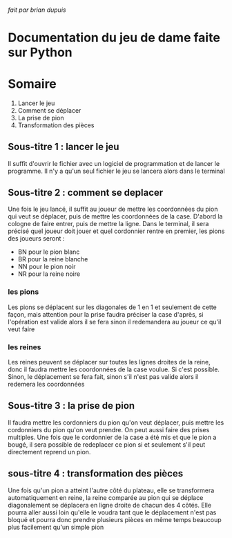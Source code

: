 ###### fait par brian dupuis
# Documentation du jeu de dame faite sur Python

# Somaire

1. Lancer le jeu
2. Comment se déplacer
3. La prise de pion
4. Transformation des pièces

## Sous-titre 1 : lancer le jeu

Il suffit d'ouvrir le fichier avec un logiciel de programmation et de lancer le programme. Il n'y a qu'un seul fichier le jeu se lancera alors dans le terminal

## Sous-titre 2 : comment se deplacer

Une fois le jeu lancé, il suffit au joueur de mettre les coordonnées du pion qui veut se déplacer, puis de mettre les coordonnées de la case. D'abord la cologne de faire entrer, puis de mettre la ligne. Dans le terminal, il sera précisé quel joueur doit jouer et quel cordonnier rentre en premier, les pions des joueurs seront :
* BN pour le pion blanc
* BR pour la reine blanche
* NN pour le pion noir
* NR pour la reine noire

### les pions
Les pions se déplacent sur les diagonales de 1 en 1 et seulement de cette façon, mais attention pour la prise faudra préciser la case d'après, si l'opération est valide alors il se fera sinon il redemandera au joueur ce qu'il veut faire

### les reines
Les reines peuvent se déplacer sur toutes les lignes droites de la reine, donc il faudra  mettre les coordonnées de la case voulue. Si c'est possible. Sinon, le déplacement se fera fait, sinon s'il n'est pas valide alors il redemera les coordonnées

## Sous-titre 3 : la prise de pion

Il faudra mettre les cordonniers du pion qu'on veut déplacer, puis mettre les cordonniers du pion qu'on veut prendre. On peut aussi faire des prises multiples. Une fois que le cordonnier de la case a été mis et que le pion a bougé, il sera possible de redeplacer ce pion si et seulement s'il peut directement reprend un pion.

## sous-titre 4 : transformation des pièces

Une fois qu'un pion a atteint l'autre côté du plateau, elle se transformera automatiquement en reine, la reine comparée au pion qui se déplace diagonalement se déplacera en ligne droite de chacun des 4 côtés. Elle pourra aller aussi loin qu'elle le voudra tant que le déplacement n'est pas bloqué et pourra donc prendre plusieurs pièces en même temps beaucoup plus facilement qu'un simple pion
